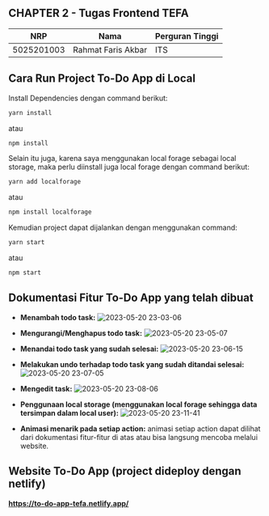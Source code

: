 ## **CHAPTER 2 - Tugas Frontend TEFA**
| NRP | Nama | Perguran Tinggi |
| ------ | ------ | ------ |
|    5025201003    |    Rahmat Faris Akbar |ITS|

## Cara Run Project To-Do App di Local
Install Dependencies dengan command berikut:
```bash
yarn install
```
atau
```bash
npm install
```

Selain itu juga, karena saya menggunakan local forage sebagai local storage, maka perlu diinstall juga local forage dengan command berikut:
```bash
yarn add localforage 
```
atau
```bash
npm install localforage 
```

Kemudian project dapat dijalankan dengan menggunakan command:
```bash
yarn start
```
atau
```bash
npm start
```

## Dokumentasi Fitur To-Do App yang telah dibuat
- **Menambah todo task:**
![2023-05-20 23-03-06](https://github.com/anuNaki22/To-Do-App-TEFA/assets/99629909/c01eae84-e00e-4916-8edb-c57bad009309)

- **Mengurangi/Menghapus todo task:**
![2023-05-20 23-05-07](https://github.com/anuNaki22/To-Do-App-TEFA/assets/99629909/07f727b6-6991-4331-afc2-2909c32daf01)

- **Menandai todo task yang sudah selesai:**
![2023-05-20 23-06-15](https://github.com/anuNaki22/To-Do-App-TEFA/assets/99629909/3c1d7534-78e9-44e1-9273-4ffa7dcb8b7d)

- **Melakukan undo terhadap todo task yang sudah ditandai selesai:**
![2023-05-20 23-07-05](https://github.com/anuNaki22/To-Do-App-TEFA/assets/99629909/98d1bbda-da7a-4bcc-8572-9b99d4e98923)

- **Mengedit task:**
![2023-05-20 23-08-06](https://github.com/anuNaki22/To-Do-App-TEFA/assets/99629909/8826914f-5477-46cd-9c2e-55553c3c45ef)

- **Penggunaan local storage (menggunakan local forage sehingga data tersimpan dalam local user):**
![2023-05-20 23-11-41](https://github.com/anuNaki22/To-Do-App-TEFA/assets/99629909/e1ffe444-bada-4815-a918-d3b01d0472cf)

- **Animasi menarik pada setiap action:** animasi setiap action dapat dilihat dari dokumentasi fitur-fitur di atas atau bisa langsung mencoba melalui website.


## Website To-Do App (project dideploy dengan netlify)

**https://to-do-app-tefa.netlify.app/**
